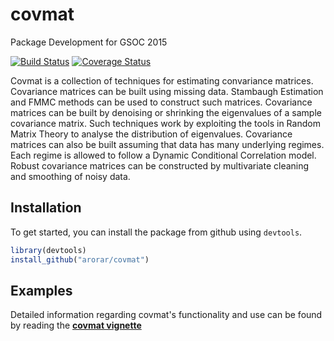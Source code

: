# covmat
Package Development for GSOC 2015

[![Build Status](https://travis-ci.org/arorar/covmat.svg?branch=master)](https://travis-ci.org/arorar/covmat) 
[![Coverage Status](https://coveralls.io/repos/arorar/covmat/badge.svg?branch=master)](https://coveralls.io/github/arorar/covmat)

Covmat is a collection of techniques for estimating convariance matrices. Covariance matrices can be built using missing data. Stambaugh Estimation and FMMC methods can be used to construct such matrices. Covariance matrices can be built by denoising or shrinking the eigenvalues of a sample covariance matrix. Such techniques work by exploiting the tools in Random Matrix Theory to analyse the distribution of eigenvalues. Covariance matrices can also be built assuming that data has many underlying regimes. Each regime is allowed to follow a Dynamic Conditional Correlation model. Robust covariance matrices can be constructed by multivariate cleaning and smoothing of noisy data.

Installation
------------

To get started, you can install the package from github using `devtools`.

``` r
library(devtools)
install_github("arorar/covmat")
```

Examples
--------

Detailed information regarding covmat's functionality and use can be found by reading the **[covmat vignette](https://github.com/arorar/covmat/blob/master/vignettes/CovarianceEstimation.pdf)**
